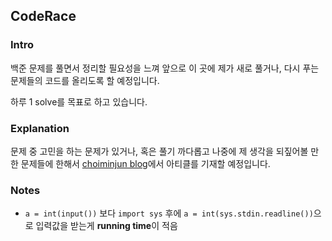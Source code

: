## CodeRace
### Intro
백준 문제를 풀면서 정리할 필요성을 느껴 앞으로 이 곳에 제가 새로 풀거나, 다시 푸는 문제들의 코드를 올리도록 할 예정입니다.

하루 1 solve를 목표로 하고 있습니다.

### Explanation
문제 중 고민을 하는 문제가 있거나, 혹은 풀기 까다롭고 나중에 제 생각을 되짚어볼 만한 문제들에 한해서 [choiminjun blog](https://choiminjun.com/article/algorithm-intro)에서 아티클를 기재할 예정입니다.


### Notes

- `a = int(input())` 보다 `import sys` 후에 `a = int(sys.stdin.readline())`으로 입력값을 받는게 **running time**이 적음